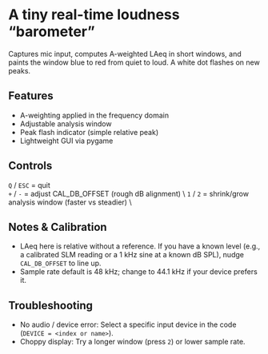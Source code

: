 # A tiny real-time loudness “barometer” 
Captures mic input, computes A-weighted LAeq in short windows, and paints the window blue to red from quiet to loud. A white dot flashes on new peaks.

## Features

- A-weighting applied in the frequency domain
- Adjustable analysis window
- Peak flash indicator (simple relative peak)
- Lightweight GUI via pygame

## Controls
`Q` / `ESC` = quit \
`+` / `-` = adjust CAL_DB_OFFSET (rough dB alignment) \ 
`1` / `2` = shrink/grow analysis window (faster vs steadier) \ 


## Notes & Calibration
- LAeq here is relative without a reference. If you have a known level (e.g., a calibrated SLM reading or a 1 kHz sine at a known dB SPL), nudge `CAL_DB_OFFSET` to line up.
- Sample rate default is 48 kHz; change to 44.1 kHz if your device prefers it.

## Troubleshooting
- No audio / device error: Select a specific input device in the code (`DEVICE = <index or name>`).
- Choppy display: Try a longer window (press `2`) or lower sample rate.
